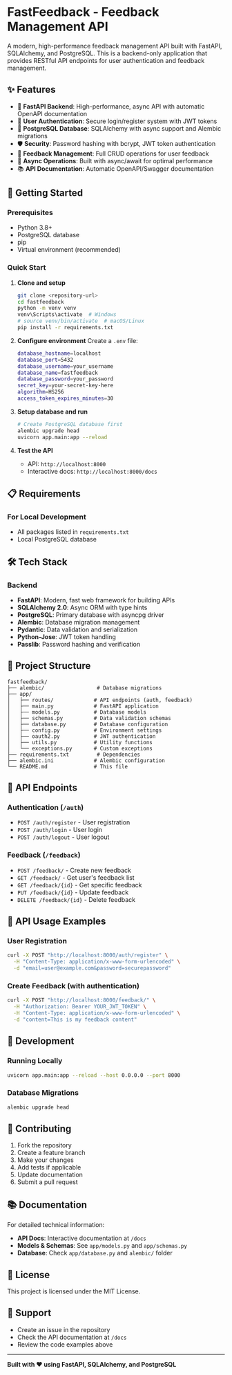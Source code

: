# FastFeedback - Feedback Management API

A modern, high-performance feedback management API built with FastAPI, SQLAlchemy, and PostgreSQL. This is a backend-only application that provides RESTful API endpoints for user authentication and feedback management.

## ✨ Features

- 🚀 **FastAPI Backend**: High-performance, async API with automatic OpenAPI documentation
- 🔐 **User Authentication**: Secure login/register system with JWT tokens
- 💾 **PostgreSQL Database**: SQLAlchemy with async support and Alembic migrations
- 🛡️ **Security**: Password hashing with bcrypt, JWT token authentication
- 📝 **Feedback Management**: Full CRUD operations for user feedback
- 🔄 **Async Operations**: Built with async/await for optimal performance
- 📚 **API Documentation**: Automatic OpenAPI/Swagger documentation

## 🚀 Getting Started

### Prerequisites

- Python 3.8+
- PostgreSQL database
- pip
- Virtual environment (recommended)

### Quick Start

1. **Clone and setup**
   ```bash
   git clone <repository-url>
   cd fastfeedback
   python -m venv venv
   venv\Scripts\activate  # Windows
   # source venv/bin/activate  # macOS/Linux
   pip install -r requirements.txt
   ```

2. **Configure environment**
   Create a `.env` file:
   ```bash
   database_hostname=localhost
   database_port=5432
   database_username=your_username
   database_name=fastfeedback
   database_password=your_password
   secret_key=your-secret-key-here
   algorithm=HS256
   access_token_expires_minutes=30
   ```

3. **Setup database and run**
   ```bash
   # Create PostgreSQL database first
   alembic upgrade head
   uvicorn app.main:app --reload
   ```

4. **Test the API**
   - API: `http://localhost:8000`
   - Interactive docs: `http://localhost:8000/docs`

## 📋 Requirements

### For Local Development
- All packages listed in `requirements.txt`
- Local PostgreSQL database


## 🛠 Tech Stack

### Backend
- **FastAPI**: Modern, fast web framework for building APIs
- **SQLAlchemy 2.0**: Async ORM with type hints
- **PostgreSQL**: Primary database with asyncpg driver
- **Alembic**: Database migration management
- **Pydantic**: Data validation and serialization
- **Python-Jose**: JWT token handling
- **Passlib**: Password hashing and verification

## 📁 Project Structure

```
fastfeedback/
├── alembic/                 # Database migrations
├── app/
│   ├── routes/             # API endpoints (auth, feedback)
│   ├── main.py             # FastAPI application
│   ├── models.py           # Database models
│   ├── schemas.py          # Data validation schemas
│   ├── database.py         # Database configuration
│   ├── config.py           # Environment settings
│   ├── oauth2.py           # JWT authentication
│   ├── utils.py            # Utility functions
│   └── exceptions.py       # Custom exceptions
├── requirements.txt         # Dependencies
├── alembic.ini             # Alembic configuration
└── README.md               # This file
```

## 🔌 API Endpoints

### Authentication (`/auth`)
- `POST /auth/register` - User registration
- `POST /auth/login` - User login
- `POST /auth/logout` - User logout

### Feedback (`/feedback`)
- `POST /feedback/` - Create new feedback
- `GET /feedback/` - Get user's feedback list
- `GET /feedback/{id}` - Get specific feedback
- `PUT /feedback/{id}` - Update feedback
- `DELETE /feedback/{id}` - Delete feedback

## 📖 API Usage Examples

### User Registration
```bash
curl -X POST "http://localhost:8000/auth/register" \
  -H "Content-Type: application/x-www-form-urlencoded" \
  -d "email=user@example.com&password=securepassword"
```

### Create Feedback (with authentication)
```bash
curl -X POST "http://localhost:8000/feedback/" \
  -H "Authorization: Bearer YOUR_JWT_TOKEN" \
  -H "Content-Type: application/x-www-form-urlencoded" \
  -d "content=This is my feedback content"
```


## 🔧 Development

### Running Locally
```bash
uvicorn app.main:app --reload --host 0.0.0.0 --port 8000
```

### Database Migrations
```bash
alembic upgrade head
```

## 🤝 Contributing

1. Fork the repository
2. Create a feature branch
3. Make your changes
4. Add tests if applicable
5. Update documentation
6. Submit a pull request

## 📚 Documentation

For detailed technical information:
- **API Docs**: Interactive documentation at `/docs`
- **Models & Schemas**: See `app/models.py` and `app/schemas.py`
- **Database**: Check `app/database.py` and `alembic/` folder

## 📄 License

This project is licensed under the MIT License.

## 💬 Support

- Create an issue in the repository
- Check the API documentation at `/docs`
- Review the code examples above

---

**Built with ❤️ using FastAPI, SQLAlchemy, and PostgreSQL**
